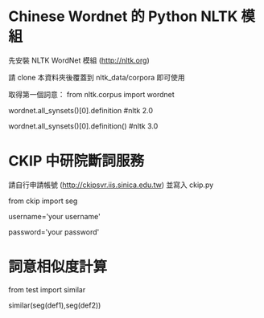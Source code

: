 Chinese Wordnet 的 Python NLTK 模組
======
先安裝 NLTK WordNet 模組 (http://nltk.org)

請 clone 本資料夾後覆蓋到 nltk_data/corpora 即可使用

取得第一個詞意：
from nltk.corpus import wordnet

wordnet.all_synsets()[0].definition   #nltk 2.0

wordnet.all_synsets()[0].definition() #nltk 3.0

CKIP 中研院斷詞服務
======
請自行申請帳號 (http://ckipsvr.iis.sinica.edu.tw) 並寫入 ckip.py

from ckip import seg

username='your username'

password='your password'

詞意相似度計算
======
from test import similar

similar(seg(def1),seg(def2))
